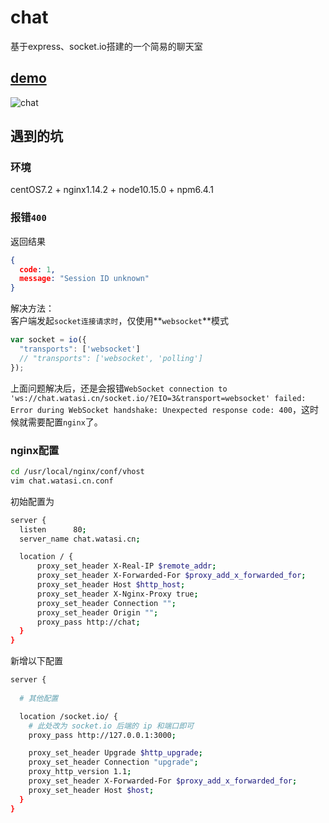 # chat
基于express、socket.io搭建的一个简易的聊天室

## [demo](http://chat.watasi.cn)
![chat](http://qicloud.jswei.cn/chat.gif)

## 遇到的坑

### 环境
centOS7.2 + nginx1.14.2 + node10.15.0 + npm6.4.1

### 报错`400`
返回结果
```json
{
  code: 1,
  message: "Session ID unknown"
}
```

解决方法：<br>
客户端发起`socket连接请求时`，仅使用**`websocket`**模式

```javascript
var socket = io({
  "transports": ['websocket']
  // "transports": ['websocket', 'polling']
});
```

上面问题解决后，还是会报错`WebSocket connection to 'ws://chat.watasi.cn/socket.io/?EIO=3&transport=websocket' failed: Error during WebSocket handshake: Unexpected response code: 400`，这时候就需要配置`nginx`了。

### nginx配置
```bash
cd /usr/local/nginx/conf/vhost
vim chat.watasi.cn.conf
```

初始配置为


```bash
server {
  listen      80;
  server_name chat.watasi.cn;

  location / {
      proxy_set_header X-Real-IP $remote_addr;
      proxy_set_header X-Forwarded-For $proxy_add_x_forwarded_for;
      proxy_set_header Host $http_host;
      proxy_set_header X-Nginx-Proxy true;
      proxy_set_header Connection "";
      proxy_set_header Origin "";
      proxy_pass http://chat;
  }
}
```
新增以下配置
```bash
server {
  
  # 其他配置

  location /socket.io/ {
    # 此处改为 socket.io 后端的 ip 和端口即可
    proxy_pass http://127.0.0.1:3000;

    proxy_set_header Upgrade $http_upgrade;
    proxy_set_header Connection "upgrade";
    proxy_http_version 1.1;
    proxy_set_header X-Forwarded-For $proxy_add_x_forwarded_for;
    proxy_set_header Host $host;
  }
}
```